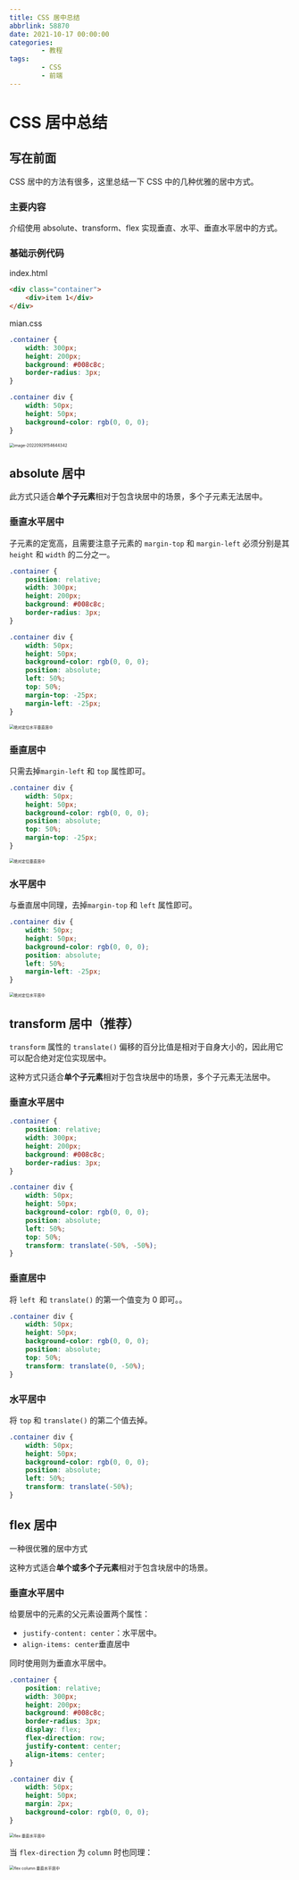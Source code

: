 ```yaml
---
title: CSS 居中总结
abbrlink: 58870
date: 2021-10-17 00:00:00
categories:
        - 教程
tags:
        - CSS
        - 前端
---
```


# CSS 居中总结

## 写在前面

CSS 居中的方法有很多，这里总结一下 CSS 中的几种优雅的居中方式。

### 主要内容

介绍使用 absolute、transform、flex 实现垂直、水平、垂直水平居中的方式。

### 基础示例代码

index.html

```html
<div class="container">
	<div>item 1</div>
</div>
```

mian.css

```css
.container {
	width: 300px;
	height: 200px;
	background: #008c8c;
	border-radius: 3px;
}

.container div {
	width: 50px;
	height: 50px;
	background-color: rgb(0, 0, 0);
}
```

<img src="https://gallery.yxzi.xyz/galleries/2022/09/29/%E5%B1%85%E4%B8%AD%E7%A4%BA%E4%BE%8B%E4%BB%A3%E7%A0%81.png" alt="image-20220929154644342" style="zoom:50%;" />

## absolute 居中

此方式只适合**单个子元素**相对于包含块居中的场景，多个子元素无法居中。

### 垂直水平居中

子元素的定宽高，且需要注意子元素的 `margin-top` 和 `margin-left` 必须分别是其 `height` 和 `width` 的二分之一。

```css
.container {
	position: relative;
	width: 300px;
	height: 200px;
	background: #008c8c;
	border-radius: 3px;
}

.container div {
	width: 50px;
	height: 50px;
	background-color: rgb(0, 0, 0);
	position: absolute;
	left: 50%;
	top: 50%;
	margin-top: -25px;
	margin-left: -25px;
}
```

<img src="https://gallery.yxzi.xyz/galleries/2022/09/29/%E7%BB%9D%E5%AF%B9%E5%AE%9A%E4%BD%8D%E6%B0%B4%E5%B9%B3%E5%9E%82%E7%9B%B4%E5%B1%85%E4%B8%AD.png" alt="绝对定位水平垂直居中" style="zoom:50%;" />

### 垂直居中

只需去掉`margin-left` 和 `top` 属性即可。

```css
.container div {
	width: 50px;
	height: 50px;
	background-color: rgb(0, 0, 0);
	position: absolute;
	top: 50%;
	margin-top: -25px;
}
```

<img src="https://gallery.yxzi.xyz/galleries/2022/09/29/%E7%BB%9D%E5%AF%B9%E5%AE%9A%E4%BD%8D%E5%9E%82%E7%9B%B4%E5%B1%85%E4%B8%AD.png" alt="绝对定位垂直居中" style="zoom:50%;" />

### 水平居中

与垂直居中同理，去掉`margin-top` 和 `left` 属性即可。

```css
.container div {
	width: 50px;
	height: 50px;
	background-color: rgb(0, 0, 0);
	position: absolute;
	left: 50%;
	margin-left: -25px;
}
```

<img src="https://gallery.yxzi.xyz/galleries/2022/09/29/%E7%BB%9D%E5%AF%B9%E5%AE%9A%E4%BD%8D%E6%B0%B4%E5%B9%B3%E5%B1%85%E4%B8%AD.png" alt="绝对定位水平居中" style="zoom:50%;" />

## transform 居中（推荐）

`transform` 属性的 `translate()` 偏移的百分比值是相对于自身大小的，因此用它可以配合绝对定位实现居中。

这种方式只适合**单个子元素**相对于包含块居中的场景，多个子元素无法居中。

### 垂直水平居中

```css
.container {
	position: relative;
	width: 300px;
	height: 200px;
	background: #008c8c;
	border-radius: 3px;
}

.container div {
	width: 50px;
	height: 50px;
	background-color: rgb(0, 0, 0);
	position: absolute;
	left: 50%;
	top: 50%;
	transform: translate(-50%, -50%);
}
```

### 垂直居中

将 `left `和 `translate()` 的第一个值变为 0 即可。。

```css
.container div {
	width: 50px;
	height: 50px;
	background-color: rgb(0, 0, 0);
	position: absolute;
	top: 50%;
	transform: translate(0, -50%);
}
```

### 水平居中

将 `top` 和 `translate()` 的第二个值去掉。

```css
.container div {
	width: 50px;
	height: 50px;
	background-color: rgb(0, 0, 0);
	position: absolute;
	left: 50%;
	transform: translate(-50%);
}
```

## flex 居中

一种很优雅的居中方式

这种方式适合**单个或多个子元素**相对于包含块居中的场景。

### 垂直水平居中

给要居中的元素的父元素设置两个属性：

- `justify-content: center`：水平居中。
- `align-items: center`垂直居中

同时使用则为垂直水平居中。

```css
.container {
	position: relative;
	width: 300px;
	height: 200px;
	background: #008c8c;
	border-radius: 3px;
	display: flex;
	flex-direction: row;
	justify-content: center;
	align-items: center;
}

.container div {
	width: 50px;
	height: 50px;
	margin: 2px;
	background-color: rgb(0, 0, 0);
}
```

<img src="https://gallery.yxzi.xyz/galleries/2022/09/29/flex%20%E5%9E%82%E7%9B%B4%E6%B0%B4%E5%B9%B3%E5%B1%85%E4%B8%AD.png" alt="flex 垂直水平居中" style="zoom:50%;" />

当 `flex-direction` 为 `column` 时也同理：

<img src="https://gallery.yxzi.xyz/galleries/2022/09/29/flex column 垂直水平居中.png" alt="flex column 垂直水平居中" style="zoom:50%;" />
